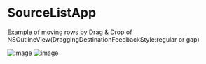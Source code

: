 # SourceListApp
Example of moving rows by Drag &amp; Drop of NSOutlineView(DraggingDestinationFeedbackStyle:regular or gap)

![image](https://hideo-uhara.github.io/homepage/TableViewApp/TableViewApp1.png)
![image](https://hideo-uhara.github.io/homepage/TableViewApp/TableViewApp2.png)
